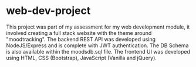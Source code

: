 # web-dev-project
This project was part of my assessment for my web development module, it involved creating a full stack website with the theme around "moodtracking".
The backend REST API was developed using NodeJS/Express and is complete with JWT authentication. The DB Schema is also available within the moodsdb.sql file.
The frontend UI was developed using HTML, CSS (Bootstrap), JavaScript (Vanilla and jQuery).
